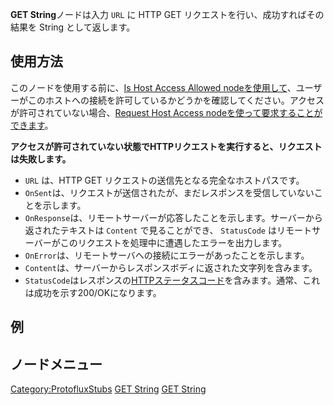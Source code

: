 <languages></languages>

**GET String**ノードは入力 `URL` に HTTP GET
リクエストを行い、成功すればその結果を String として返します。

## 使用方法

このノードを使用する前に、[Is Host Access Allowed
nodeを使用して](Is_Host_Access_Allowed_(Protoflux_node)/ja "wikilink")、ユーザーがこのホストへの接続を許可しているかどうかを確認してください。アクセスが許可されていない場合、[Request
Host Access
nodeを使って要求することができます](Request_Host_Access_(Protoflux_node)/ja "wikilink")。

**アクセスが許可されていない状態でHTTPリクエストを実行すると、リクエストは失敗します。**

-   `URL` は、HTTP GET リクエストの送信先となる完全なホストパスです。
-   `OnSent`は、リクエストが送信されたが、まだレスポンスを受信していないことを示します。
-   `OnResponse`は、リモートサーバーが応答したことを示します。サーバーから返されたテキストは
    `Content` で見ることができ、 `StatusCode`
    はリモートサーバーがこのリクエストを処理中に遭遇したエラーを出力します。
-   `OnError`は、リモートサーバへの接続にエラーがあったことを示します。
-   `Content`は、サーバーからレスポンスボディに返された文字列を含みます。
-   `StatusCode`はレスポンスの[HTTPステータスコード](https://ja.wikipedia.org/wiki/HTTP%E3%82%B9%E3%83%86%E3%83%BC%E3%82%BF%E3%82%B9%E3%82%B3%E3%83%BC%E3%83%89)を含みます。通常、これは成功を示す200/OKになります。

## 例

## ノードメニュー

[Category:ProtofluxStubs](Category:ProtofluxStubs "wikilink") [GET
String](Category:Protoflux{{#translation:}} "wikilink") [GET
String](Category:Protoflux:Network{{#translation:}} "wikilink")